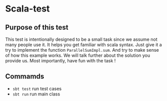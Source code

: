 # Scala-test

## Purpose of this test
This test is intentionally designed to be a small task since we assume not many people use it. It helps you get familiar with scala syntax. Just give it a try to implement the function `ParallelSumImpl.sum`.  And try to make sense of how this example works. We will talk further about the solution you provide us. Most importantly, have fun with the task !

## Commamds
* `sbt test` run test cases
* `sbt run` run main class

